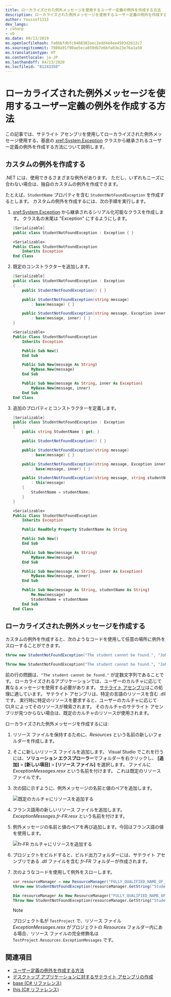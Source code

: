 ```yaml
---
title: ローカライズされた例外メッセージを使用するユーザー定義の例外を作成する方法
description: ローカライズされた例外メッセージを使用するユーザー定義の例外を作成する方法について説明します。
author: Youssef1313
dev_langs:
- csharp
- vb
ms.date: 09/13/2019
ms.openlocfilehash: fa0bbfdbfc9408302eec2edd4e4ee4503d2612c7
ms.sourcegitcommit: 7980a91f90ae5eca859db7e6bfa03e23e76a1a50
ms.translationtype: HT
ms.contentlocale: ja-JP
ms.lasthandoff: 04/13/2020
ms.locfileid: "81243350"
---
```

# <a name="how-to-create-user-defined-exceptions-with-localized-exception-messages"></a>ローカライズされた例外メッセージを使用するユーザー定義の例外を作成する方法

この記事では、サテライト アセンブリを使用してローカライズされた例外メッセージ使用する、基底の <xref:System.Exception> クラスから継承されるユーザー定義の例外を作成する方法について説明します。

## <a name="create-custom-exceptions"></a>カスタムの例外を作成する

.NET には、使用できるさまざまな例外があります。 ただし、いずれもニーズに合わない場合は、独自のカスタムの例外を作成できます。

たとえば、`StudentName` プロパティを含む `StudentNotFoundException` を作成するとします。
カスタムの例外を作成するには、次の手順を実行します。

1. <xref:System.Exception> から継承されるシリアル化可能なクラスを作成します。 クラス名の末尾は "Exception" にするようにします。

    ```csharp
    [Serializable]
    public class StudentNotFoundException : Exception { }
    ```

    ```vb
    <Serializable>
    Public Class StudentNotFoundException
        Inherits Exception
    End Class
    ```

1. 既定のコンストラクターを追加します。

    ```csharp
    [Serializable]
    public class StudentNotFoundException : Exception
    {
        public StudentNotFoundException() { }

        public StudentNotFoundException(string message)
            : base(message) { }

        public StudentNotFoundException(string message, Exception inner)
            : base(message, inner) { }
    }
    ```

    ```vb
    <Serializable>
    Public Class StudentNotFoundException
        Inherits Exception

        Public Sub New()
        End Sub

        Public Sub New(message As String)
            MyBase.New(message)
        End Sub

        Public Sub New(message As String, inner As Exception)
            MyBase.New(message, inner)
        End Sub
    End Class
    ```

1. 追加のプロパティとコンストラクターを定義します。

    ```csharp
    [Serializable]
    public class StudentNotFoundException : Exception
    {
        public string StudentName { get; }

        public StudentNotFoundException() { }

        public StudentNotFoundException(string message)
            : base(message) { }

        public StudentNotFoundException(string message, Exception inner)
            : base(message, inner) { }

        public StudentNotFoundException(string message, string studentName)
            : this(message)
        {
            StudentName = studentName;
        }
    }
    ```

    ```vb
    <Serializable>
    Public Class StudentNotFoundException
        Inherits Exception

        Public ReadOnly Property StudentName As String

        Public Sub New()
        End Sub

        Public Sub New(message As String)
            MyBase.New(message)
        End Sub

        Public Sub New(message As String, inner As Exception)
            MyBase.New(message, inner)
        End Sub

        Public Sub New(message As String, studentName As String)
            Me.New(message)
            StudentName = studentName
        End Sub
    End Class
    ```

## <a name="create-localized-exception-messages"></a>ローカライズされた例外メッセージを作成する

カスタムの例外を作成すると、次のようなコードを使用して任意の場所に例外をスローすることができます。

```csharp
throw new StudentNotFoundException("The student cannot be found.", "John");
```

```vb
Throw New StudentNotFoundException("The student cannot be found.", "John")
```

前の行の問題は、`"The student cannot be found."` が定数文字列であることです。 ローカライズされるアプリケーションでは、ユーザーのカルチャに応じて異なるメッセージを使用する必要があります。
[サテライト アセンブリ](../../framework/resources/creating-satellite-assemblies-for-desktop-apps.md)はこの処理に適しています。 サテライト アセンブリは、特定の言語のリソースを含む .dll です。 実行時に特定のリソースを要求すると、ユーザーのカルチャに応じて CLR によってそのリソースが検索されます。 そのカルチャのサテライト アセンブリが見つからない場合は、既定のカルチャのリソースが使用されます。

ローカライズされた例外メッセージを作成するには:

1. リソース ファイルを保持するために、*Resources* という名前の新しいフォルダーを作成します。
1. そこに新しいリソース ファイルを追加します。 Visual Studio でこれを行うには、**ソリューション エクスプローラー**でフォルダーを右クリックし、 **[追加]**  >  **[新しい項目]**  >  **[リソース ファイル]** を選択します。 ファイルに *ExceptionMessages.resx* という名前を付けます。 これは既定のリソース ファイルです。
1. 次の図に示すように、例外メッセージの名前と値のペアを追加します。

   ![既定のカルチャにリソースを追加する](media/add-resources-to-default-culture.jpg)

1. フランス語用の新しいリソース ファイルを追加します。 *ExceptionMessages.fr-FR.resx* という名前を付けます。
1. 例外メッセージの名前と値のペアを再び追加します。今回はフランス語の値を使用します。

   ![fr-FR カルチャにリソースを追加する](media/add-resources-to-fr-culture.jpg)

1. プロジェクトをビルドすると、ビルド出力フォルダーには、サテライト アセンブリである *.dll* ファイルを含む *fr-FR* フォルダーが作成されます。
1. 次のようなコードを使用して例外をスローします。

    ```csharp
    var resourceManager = new ResourceManager("FULLY_QUALIFIED_NAME_OF_RESOURCE_FILE", Assembly.GetExecutingAssembly());
    throw new StudentNotFoundException(resourceManager.GetString("StudentNotFound"), "John");
    ```

    ```vb
    Dim resourceManager As New ResourceManager("FULLY_QUALIFIED_NAME_OF_RESOURCE_FILE", Assembly.GetExecutingAssembly())
    Throw New StudentNotFoundException(resourceManager.GetString("StudentNotFound"), "John")
    ```

    > [!NOTE]
    > プロジェクト名が `TestProject` で、リソース ファイル *ExceptionMessages.resx* がプロジェクトの *Resources* フォルダー内にある場合、リソース ファイルの完全修飾名は `TestProject.Resources.ExceptionMessages` です。

## <a name="see-also"></a>関連項目

- [ユーザー定義の例外を作成する方法](how-to-create-user-defined-exceptions.md)
- [デスクトップ アプリケーションに対するサテライト アセンブリの作成](../../framework/resources/creating-satellite-assemblies-for-desktop-apps.md)
- [base (C# リファレンス)](../../csharp/language-reference/keywords/base.md)
- [this (C# リファレンス)](../../csharp/language-reference/keywords/this.md)
